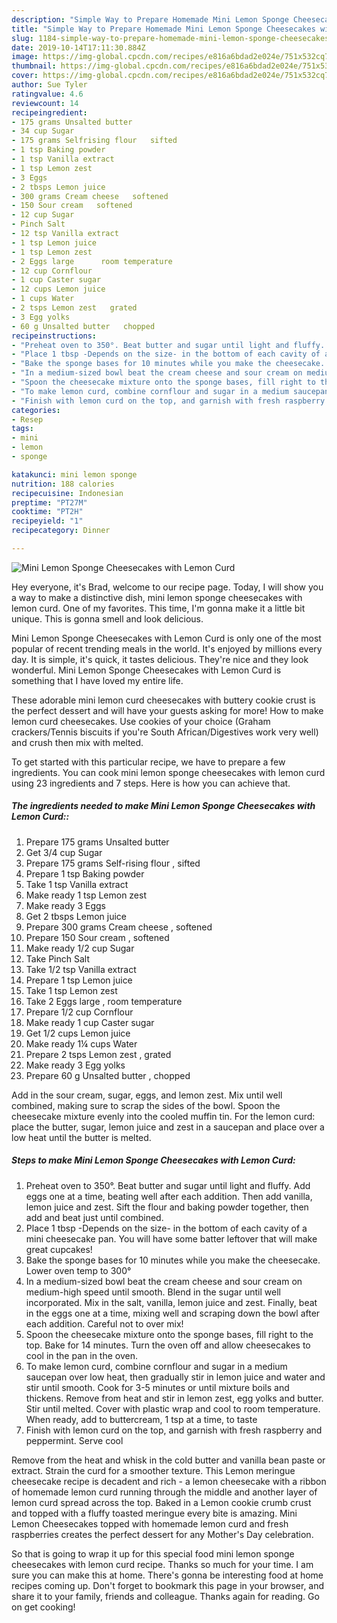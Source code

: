 ```yaml
---
description: "Simple Way to Prepare Homemade Mini Lemon Sponge Cheesecakes with Lemon Curd"
title: "Simple Way to Prepare Homemade Mini Lemon Sponge Cheesecakes with Lemon Curd"
slug: 1184-simple-way-to-prepare-homemade-mini-lemon-sponge-cheesecakes-with-lemon-curd
date: 2019-10-14T17:11:30.884Z
image: https://img-global.cpcdn.com/recipes/e816a6bdad2e024e/751x532cq70/mini-lemon-sponge-cheesecakes-with-lemon-curd-recipe-main-photo.jpg
thumbnail: https://img-global.cpcdn.com/recipes/e816a6bdad2e024e/751x532cq70/mini-lemon-sponge-cheesecakes-with-lemon-curd-recipe-main-photo.jpg
cover: https://img-global.cpcdn.com/recipes/e816a6bdad2e024e/751x532cq70/mini-lemon-sponge-cheesecakes-with-lemon-curd-recipe-main-photo.jpg
author: Sue Tyler
ratingvalue: 4.6
reviewcount: 14
recipeingredient:
- 175 grams Unsalted butter
- 34 cup Sugar
- 175 grams Selfrising flour   sifted
- 1 tsp Baking powder
- 1 tsp Vanilla extract
- 1 tsp Lemon zest
- 3 Eggs
- 2 tbsps Lemon juice
- 300 grams Cream cheese   softened
- 150 Sour cream   softened
- 12 cup Sugar
- Pinch Salt
- 12 tsp Vanilla extract
- 1 tsp Lemon juice
- 1 tsp Lemon zest
- 2 Eggs large      room temperature
- 12 cup Cornflour
- 1 cup Caster sugar
- 12 cups Lemon juice
- 1 cups Water
- 2 tsps Lemon zest   grated
- 3 Egg yolks
- 60 g Unsalted butter   chopped
recipeinstructions:
- "Preheat oven to 350°. Beat butter and sugar until light and fluffy. Add eggs one at a time, beating well after each addition. Then add vanilla, lemon juice and zest. Sift the flour and baking powder together, then add and beat just until combined."
- "Place 1 tbsp -Depends on the size- in the bottom of each cavity of a mini cheesecake pan. You will have some batter leftover that will make great cupcakes!"
- "Bake the sponge bases for 10 minutes while you make the cheesecake. Lower oven temp to 300°"
- "In a medium-sized bowl beat the cream cheese and sour cream on medium-high speed until smooth. Blend in the sugar until well incorporated. Mix in the salt, vanilla, lemon juice and zest. Finally, beat in the eggs one at a time, mixing well and scraping down the bowl after each addition. Careful not to over mix!"
- "Spoon the cheesecake mixture onto the sponge bases, fill right to the top. Bake for 14 minutes. Turn the oven off and allow cheesecakes to cool in the pan in the oven."
- "To make lemon curd, combine cornflour and sugar in a medium saucepan over low heat, then gradually stir in lemon juice and water and stir until smooth. Cook for 3-5 minutes or until mixture boils and thickens. Remove from heat and stir in lemon zest, egg yolks and butter. Stir until melted. Cover with plastic wrap and cool to room temperature. When ready, add to buttercream, 1 tsp at a time, to taste"
- "Finish with lemon curd on the top, and garnish with fresh raspberry and peppermint. Serve cool"
categories:
- Resep
tags:
- mini
- lemon
- sponge

katakunci: mini lemon sponge
nutrition: 188 calories
recipecuisine: Indonesian
preptime: "PT27M"
cooktime: "PT2H"
recipeyield: "1"
recipecategory: Dinner

---
```



![Mini Lemon Sponge Cheesecakes with Lemon Curd](https://img-global.cpcdn.com/recipes/e816a6bdad2e024e/751x532cq70/mini-lemon-sponge-cheesecakes-with-lemon-curd-recipe-main-photo.jpg)

Hey everyone, it's Brad, welcome to our recipe page. Today, I will show you a way to make a distinctive dish, mini lemon sponge cheesecakes with lemon curd. One of my favorites. This time, I'm gonna make it a little bit unique. This is gonna smell and look delicious.

Mini Lemon Sponge Cheesecakes with Lemon Curd is only one of the most popular of recent trending meals in the world. It's enjoyed by millions every day. It is simple, it's quick, it tastes delicious. They're nice and they look wonderful. Mini Lemon Sponge Cheesecakes with Lemon Curd is something that I have loved my entire life.

These adorable mini lemon curd cheesecakes with buttery cookie crust is the perfect dessert and will have your guests asking for more! How to make lemon curd cheesecakes. Use cookies of your choice (Graham crackers/Tennis biscuits if you&#39;re South African/Digestives work very well) and crush then mix with melted.


To get started with this particular recipe, we have to prepare a few ingredients. You can cook mini lemon sponge cheesecakes with lemon curd using 23 ingredients and 7 steps. Here is how you can achieve that.

##### The ingredients needed to make Mini Lemon Sponge Cheesecakes with Lemon Curd::

1. Prepare 175 grams Unsalted butter
1. Get 3/4 cup Sugar
1. Prepare 175 grams Self-rising flour ,  sifted
1. Prepare 1 tsp Baking powder
1. Take 1 tsp Vanilla extract
1. Make ready 1 tsp Lemon zest
1. Make ready 3 Eggs
1. Get 2 tbsps Lemon juice
1. Prepare 300 grams Cream cheese ,  softened
1. Prepare 150 Sour cream ,  softened
1. Make ready 1/2 cup Sugar
1. Take Pinch Salt
1. Take 1/2 tsp Vanilla extract
1. Prepare 1 tsp Lemon juice
1. Take 1 tsp Lemon zest
1. Take 2 Eggs large    ,  room temperature
1. Prepare 1/2 cup Cornflour
1. Make ready 1 cup Caster sugar
1. Get 1/2 cups Lemon juice
1. Make ready 1¼ cups Water
1. Prepare 2 tsps Lemon zest ,  grated
1. Make ready 3 Egg yolks
1. Prepare 60 g Unsalted butter ,  chopped


Add in the sour cream, sugar, eggs, and lemon zest. Mix until well combined, making sure to scrap the sides of the bowl. Spoon the cheesecake mixture evenly into the cooled muffin tin. For the lemon curd: place the butter, sugar, lemon juice and zest in a saucepan and place over a low heat until the butter is melted. 

##### Steps to make Mini Lemon Sponge Cheesecakes with Lemon Curd:

1. Preheat oven to 350°. Beat butter and sugar until light and fluffy. Add eggs one at a time, beating well after each addition. Then add vanilla, lemon juice and zest. Sift the flour and baking powder together, then add and beat just until combined.
1. Place 1 tbsp -Depends on the size- in the bottom of each cavity of a mini cheesecake pan. You will have some batter leftover that will make great cupcakes!
1. Bake the sponge bases for 10 minutes while you make the cheesecake. Lower oven temp to 300°
1. In a medium-sized bowl beat the cream cheese and sour cream on medium-high speed until smooth. Blend in the sugar until well incorporated. Mix in the salt, vanilla, lemon juice and zest. Finally, beat in the eggs one at a time, mixing well and scraping down the bowl after each addition. Careful not to over mix!
1. Spoon the cheesecake mixture onto the sponge bases, fill right to the top. Bake for 14 minutes. Turn the oven off and allow cheesecakes to cool in the pan in the oven.
1. To make lemon curd, combine cornflour and sugar in a medium saucepan over low heat, then gradually stir in lemon juice and water and stir until smooth. Cook for 3-5 minutes or until mixture boils and thickens. Remove from heat and stir in lemon zest, egg yolks and butter. Stir until melted. Cover with plastic wrap and cool to room temperature. When ready, add to buttercream, 1 tsp at a time, to taste
1. Finish with lemon curd on the top, and garnish with fresh raspberry and peppermint. Serve cool


Remove from the heat and whisk in the cold butter and vanilla bean paste or extract. Strain the curd for a smoother texture. This Lemon meringue cheesecake recipe is decadent and rich - a lemon cheesecake with a ribbon of homemade lemon curd running through the middle and another layer of lemon curd spread across the top. Baked in a Lemon cookie crumb crust and topped with a fluffy toasted meringue every bite is amazing. Mini Lemon Cheesecakes topped with homemade lemon curd and fresh raspberries creates the perfect dessert for any Mother&#39;s Day celebration. 

So that is going to wrap it up for this special food mini lemon sponge cheesecakes with lemon curd recipe. Thanks so much for your time. I am sure you can make this at home. There's gonna be interesting food at home recipes coming up. Don't forget to bookmark this page in your browser, and share it to your family, friends and colleague. Thanks again for reading. Go on get cooking!
